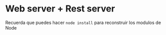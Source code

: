 # Web server + Rest server

Recuerda que puedes hacer ``` node install ``` para reconstruir los modulos de Node